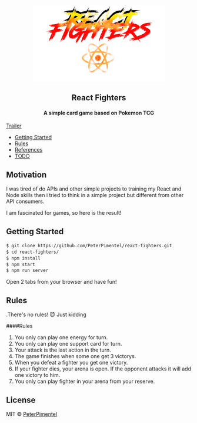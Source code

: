<p align="center">
    <img src="./docs/assets/logo.png" alt="React chat logo" width="360"/>
</p>
<h2 align="center" style="border-bottom: none;">React Fighters</h2>

<h4 align="center">A simple card game based on Pokemon TCG</h4>

[Trailer](https://drive.google.com/file/d/1VChtCTkdbjb7_FuQ-Jiz6VXz7A5epZmw/view)

- [Getting Started](#start)
- [Rules](#rules)
- [References](/docs/references.md)
- [TODO](/docs/todo.md)

## Motivation
I was tired of do APIs and other simple projects to training my React and Node skills then i tried to think in a simple project but different from other API consumers.

I am fascinated for games, so here is the result!

## <a name="start"></a>Getting Started

```bash
$ git clone https://github.com/PeterPimentel/react-fighters.git
$ cd react-fighters/
$ npm install
$ npm start
$ npm run server
```
Open 2 tabs from your browser and have fun!

## <a name="start"></a>Rules
.There's no rules! 😈 Just kidding

####Rules

1. You only can play one energy for turn.
1. You only can play one support card for turn.
1. Your attack is the last action in the turn.
1. The game finishes when some one get 3 victorys.
1. When you defeat a fighter you get one victory.
1. If your fighter dies, your arena is open. If the opponent attacks it will add one victory to him.
1. You only can play fighter in your arena from your reserve.

## License

MIT © [PeterPimentel](https://github.com/PeterPimentel)